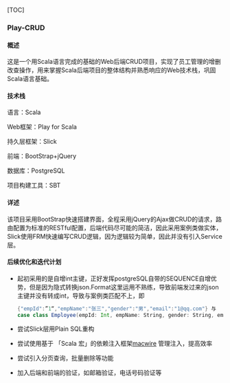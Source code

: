 [TOC]

### Play-CRUD

#### 概述

这是一个用Scala语言完成的基础的Web后端CRUD项目，实现了员工管理的增删改查操作，用来掌握Scala后端项目的整体结构并熟悉响应的Web技术栈，巩固Scala语言基础。



#### 技术栈

语言：Scala

Web框架：Play for Scala

持久层框架：Slick

前端：BootStrap+jQuery

数据库：PostgreSQL

项目构建工具：SBT



#### 详述

该项目采用BootStrap快速搭建界面，全程采用jQuery的Ajax做CRUD的请求，路由配置为标准的RESTful配置，后端代码尽可能的简洁，因此采用案例类做实体，Slick使用FRM快速编写CRUD逻辑，因为逻辑较为简单，因此并没有引入Service层。



#### 后续优化和迭代计划

- 起初采用的是自增int主键，正好发挥postgreSQL自带的SEQUENCE自增优势，但是因为隐式转换json.Format这里运用不熟练，导致前端发过来的json主键并没有转成int，导致与案例类匹配不上，即

  ```scala
  {"empId":”1“,"empName":"张三","gender":"男","email":"1@qq.com"} 与
  case class Employee(empId: Int, empName: String, gender: String, email: String)映射失败
  ```

- 尝试Slick层用Plain SQL重构

- 尝试使用基于 「Scala 宏」的依赖注入框架[macwire](https://github.com/adamw/macwire) 管理注入，提高效率

- 尝试引入分页查询，批量删除等功能

- 加入后端和前端的验证，如邮箱验证，电话号码验证等


